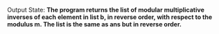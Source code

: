 Output State: **The program returns the list of modular multiplicative inverses of each element in list b, in reverse order, with respect to the modulus m. The list is the same as ans but in reverse order.**
